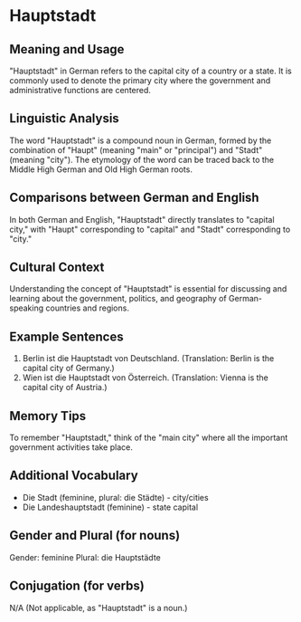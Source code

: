 # Hauptstadt
## Meaning and Usage
"Hauptstadt" in German refers to the capital city of a country or a state. It is commonly used to denote the primary city where the government and administrative functions are centered.

## Linguistic Analysis
The word "Hauptstadt" is a compound noun in German, formed by the combination of "Haupt" (meaning "main" or "principal") and "Stadt" (meaning "city"). The etymology of the word can be traced back to the Middle High German and Old High German roots.

## Comparisons between German and English
In both German and English, "Hauptstadt" directly translates to "capital city," with "Haupt" corresponding to "capital" and "Stadt" corresponding to "city."

## Cultural Context
Understanding the concept of "Hauptstadt" is essential for discussing and learning about the government, politics, and geography of German-speaking countries and regions.

## Example Sentences
1. Berlin ist die Hauptstadt von Deutschland.
(Translation: Berlin is the capital city of Germany.)
2. Wien ist die Hauptstadt von Österreich.
(Translation: Vienna is the capital city of Austria.)

## Memory Tips
To remember "Hauptstadt," think of the "main city" where all the important government activities take place.

## Additional Vocabulary
- Die Stadt (feminine, plural: die Städte) - city/cities
- Die Landeshauptstadt (feminine) - state capital

## Gender and Plural (for nouns)
Gender: feminine
Plural: die Hauptstädte

## Conjugation (for verbs)
N/A (Not applicable, as "Hauptstadt" is a noun.)